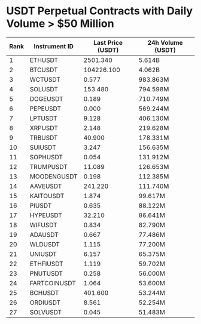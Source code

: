 # USDT Perpetual Contracts with Daily Volume > $50 Million

| Rank | Instrument ID | Last Price (USDT) | 24h Volume (USDT) |
|------|---------------|-------------------|-------------------|
| 1 | ETHUSDT | 2501.340 | 5.614B |
| 2 | BTCUSDT | 104226.100 | 4.062B |
| 3 | WCTUSDT | 0.577 | 983.863M |
| 4 | SOLUSDT | 153.480 | 794.598M |
| 5 | DOGEUSDT | 0.189 | 710.749M |
| 6 | PEPEUSDT | 0.000 | 569.244M |
| 7 | LPTUSDT | 9.128 | 406.130M |
| 8 | XRPUSDT | 2.148 | 219.628M |
| 9 | TRBUSDT | 40.900 | 178.331M |
| 10 | SUIUSDT | 3.247 | 156.635M |
| 11 | SOPHUSDT | 0.054 | 131.912M |
| 12 | TRUMPUSDT | 11.089 | 126.653M |
| 13 | MOODENGUSDT | 0.198 | 112.385M |
| 14 | AAVEUSDT | 241.220 | 111.740M |
| 15 | KAITOUSDT | 1.874 | 99.617M |
| 16 | PIUSDT | 0.635 | 88.122M |
| 17 | HYPEUSDT | 32.210 | 86.641M |
| 18 | WIFUSDT | 0.834 | 82.790M |
| 19 | ADAUSDT | 0.667 | 77.486M |
| 20 | WLDUSDT | 1.115 | 77.200M |
| 21 | UNIUSDT | 6.157 | 65.375M |
| 22 | ETHFIUSDT | 1.119 | 59.702M |
| 23 | PNUTUSDT | 0.258 | 56.000M |
| 24 | FARTCOINUSDT | 1.064 | 53.600M |
| 25 | BCHUSDT | 401.600 | 53.244M |
| 26 | ORDIUSDT | 8.561 | 52.254M |
| 27 | SOLVUSDT | 0.045 | 51.483M |
